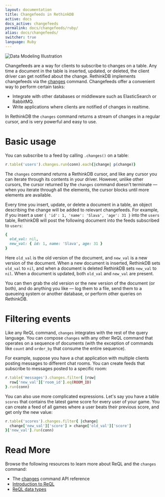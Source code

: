 ```yaml
---
layout: documentation
title: Changefeeds in RethinkDB
active: docs
docs_active: changefeeds
permalink: docs/changefeeds/ruby/
alias: docs/changefeeds/
switcher: true
language: Ruby
---
```


<img alt="Data Modeling Illustration" class="api_command_illustration"
    src="/assets/images/docs/api_illustrations/change-feeds.png" />


Changefeeds are a way for clients to subscribe to changes on a
table. Any time a document in the table is inserted, updated, or
deleted, the client driver can get notified about the
change. RethinkDB implements changefeeds via the
[changes](/api/ruby/changes) command. Changefeeds offer a
convenient way to perform certain tasks:

- Integrate with other databases or middleware such as ElasticSearch or RabbitMQ.
- Write applications where clients are notified of changes in realtime.

In RethinkDB the `changes` command returns a stream of changes in a
regular cursor, and is very powerful and easy to use.

# Basic usage #

You can subscribe to a feed by calling `.changes()` on a table:

```rb
r.table('users').changes.run(conn).each{|change| p(change)}
```

The `changes` command returns a RethinkDB cursor, and like any cursor
you can iterate through its contents in your driver. However, unlike
other cursors, the cursor returned by the `changes` command doesn't
terminate &mdash; when you iterate through all the elements, the
cursor blocks until more elements are available.

Every time you insert, update, or delete a document in a table, an
object describing the change will be added to relevant
changefeeds. For example, if you insert a user `{ 'id': 1, 'name':
'Slava', 'age': 31 }` into the `users` table, RethinkDB will post the
following document into the feeds subscribed to `users`:

```rb
{
  old_val: nil,
  new_val: { id: 1, name: 'Slava', age: 31 }
}
```

Here `old_val` is the old version of the document, and `new_val` is a
new version of the document. When a new document is inserted,
RethinkDB sets `old_val` to `nil`, and when a document is deleted
RethinkDB sets `new_val` to `nil`. When a document is updated, both
`old_val` and `new_val` are present.

You can then grab the old version or the new version of the document
(or both), and do anything you like &mdash; log them to a file, send
them to a queueing system or another database, or perform other
queries on RethinkDB.

# Filtering events #

Like any ReQL command, `changes` integrates with the rest of the query
language. You can compose `changes` with any other ReQL command that
operates on a sequence of documents (with the exception of commands
like `count` and `order_by` that consume the entire sequence).

For example, suppose you have a chat application with multiple clients
posting messages to different chat rooms. You can create feeds that
subscribe to messages posted to a specific room:

```rb
r.table('messages').changes.filter{ |row|
  row['new_val']['room_id'].eq(ROOM_ID)
}.run(conn)
```

You can also use more complicated expressions. Let's say you have a
table `scores` that contains the latest game score for every user of
your game. You can create a feed of all games where a user beats their
previous score, and get only the new value:

```rb
r.table('scores').changes.filter{ |change|
  change['new_val']['score'] > change['old_val']['score']
}['new_val'].run(conn)
```

# Read More #

Browse the following resources to learn more about ReQL and the
`changes` command:

- The [changes](/api/ruby/changes) command API reference
- [Introduction to ReQL](/docs/introduction-to-reql/)
- [ReQL data types](/docs/data-types/)
